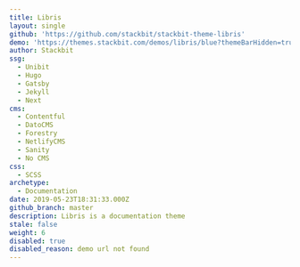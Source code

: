 ```yaml
---
title: Libris
layout: single
github: 'https://github.com/stackbit/stackbit-theme-libris'
demo: 'https://themes.stackbit.com/demos/libris/blue?themeBarHidden=true'
author: Stackbit
ssg:
  - Unibit
  - Hugo
  - Gatsby
  - Jekyll
  - Next
cms:
  - Contentful
  - DatoCMS
  - Forestry
  - NetlifyCMS
  - Sanity
  - No CMS
css:
  - SCSS
archetype:
  - Documentation
date: 2019-05-23T18:31:33.000Z
github_branch: master
description: Libris is a documentation theme
stale: false
weight: 6
disabled: true
disabled_reason: demo url not found
---
```

